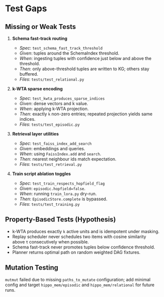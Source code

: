 # Test Gaps

## Missing or Weak Tests

1. **Schema fast-track routing**
   - *Spec*: `test_schema_fast_track_threshold`
   - *Given*: tuples around the SchemaIndex threshold.
   - *When*: ingesting tuples with confidence just below and above the threshold.
   - *Then*: only above-threshold tuples are written to KG; others stay buffered.
   - *Files*: `tests/test_relational.py`

2. **k-WTA sparse encoding**
   - *Spec*: `test_kwta_produces_sparse_indices`
   - *Given*: dense vectors and k value.
   - *When*: applying k-WTA projection.
   - *Then*: exactly `k` non-zero entries; repeated projection yields same indices.
   - *Files*: `tests/test_episodic.py`

3. **Retrieval layer utilities**
   - *Spec*: `test_faiss_index_add_search`
   - *Given*: embeddings and queries.
   - *When*: using `FaissIndex.add` and `search`.
   - *Then*: nearest neighbour ids match expectation.
   - *Files*: `tests/test_retrieval.py`

4. **Train script ablation toggles**
   - *Spec*: `test_train_respects_hopfield_flag`
   - *Given*: `episodic.hopfield=false`.
   - *When*: running `train_lora.py` dry-run.
   - *Then*: `EpisodicStore.complete` is bypassed.
   - *Files*: `tests/test_training.py`

## Property-Based Tests (Hypothesis)

- k-WTA produces exactly `k` active units and is idempotent under masking.
- Replay scheduler never schedules two items with cosine similarity above τ consecutively when possible.
- Schema fast-track never promotes tuples below confidence threshold.
- Planner returns optimal path on random weighted DAG fixtures.

## Mutation Testing

`mutmut` failed due to missing `paths_to_mutate` configuration; add minimal config and target `hippo_mem/episodic` and `hippo_mem/relational` for future runs.
